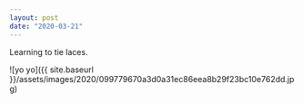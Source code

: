 ```yaml
---
layout: post
date: "2020-03-21"
---
```


Learning to tie laces.

![yo yo]({{ site.baseurl }}/assets/images/2020/099779670a3d0a31ec86eea8b29f23bc10e762dd.jpg)
